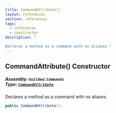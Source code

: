 ```yaml
---
title: CommandAttribute()
layout: references
section: references
tags:
  - references
  - constructor
description: "

Declares a method as a command with no aliases."
---
```


## CommandAttribute() Constructor
##### **Assembly:** `Guilded.Commands`<br/>**Type:** [`CommandAttribute`](CommandAttribute 'Guilded.Commands.CommandAttribute')

Declares a method as a command with no aliases.

```csharp
public CommandAttribute();
```